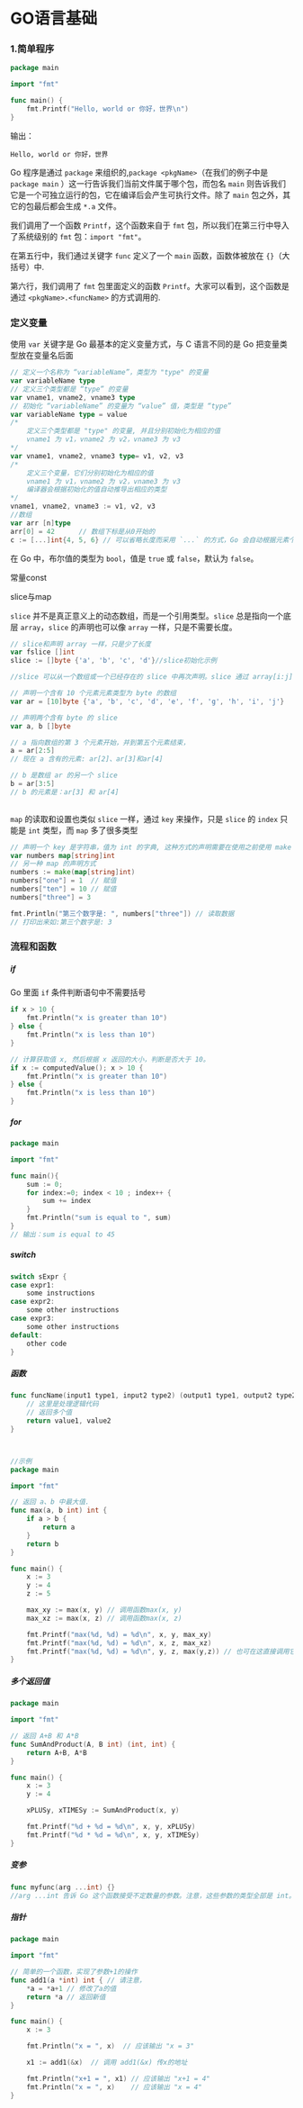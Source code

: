 # GO语言基础

### 1.简单程序

```go
package main

import "fmt"

func main() {
    fmt.Printf("Hello, world or 你好，世界\n")
}
```

输出：

```
Hello, world or 你好，世界
```

Go 程序是通过 `package` 来组织的,`package <pkgName>`（在我们的例子中是 `package main` ）这一行告诉我们当前文件属于哪个包，而包名 `main` 则告诉我们它是一个可独立运行的包，它在编译后会产生可执行文件。除了 `main` 包之外，其它的包最后都会生成 `*.a` 文件。

我们调用了一个函数 `Printf`，这个函数来自于 `fmt` 包，所以我们在第三行中导入了系统级别的 `fmt` 包：`import "fmt"`。

在第五行中，我们通过关键字 `func` 定义了一个 `main` 函数，函数体被放在 `{}`（大括号）中.

第六行，我们调用了 `fmt` 包里面定义的函数 `Printf`。大家可以看到，这个函数是通过 `<pkgName>.<funcName>` 的方式调用的.

### 定义变量

使用 `var` 关键字是 Go 最基本的定义变量方式，与 C 语言不同的是 Go 把变量类型放在变量名后面

```go
// 定义一个名称为 “variableName”，类型为 "type" 的变量
var variableName type
// 定义三个类型都是 “type” 的变量
var vname1, vname2, vname3 type
// 初始化 “variableName” 的变量为 “value” 值，类型是 “type”
var variableName type = value
/*
    定义三个类型都是 "type" 的变量, 并且分别初始化为相应的值
    vname1 为 v1，vname2 为 v2，vname3 为 v3
*/
var vname1, vname2, vname3 type= v1, v2, v3
/*
    定义三个变量，它们分别初始化为相应的值
    vname1 为 v1，vname2 为 v2，vname3 为 v3
    编译器会根据初始化的值自动推导出相应的类型
*/
vname1, vname2, vname3 := v1, v2, v3
//数组
var arr [n]type
arr[0] = 42      // 数组下标是从0开始的
c := [...]int{4, 5, 6} // 可以省略长度而采用 `...` 的方式，Go 会自动根据元素个数来计算长度
```

在 Go 中，布尔值的类型为 `bool`，值是 `true` 或 `false`，默认为 `false`。

常量const

slice与map

`slice` 并不是真正意义上的动态数组，而是一个引用类型。`slice` 总是指向一个底层 `array`，`slice` 的声明也可以像 `array` 一样，只是不需要长度。

```go
// slice和声明 array 一样，只是少了长度
var fslice []int
slice := []byte {'a', 'b', 'c', 'd'}//slice初始化示例

//slice 可以从一个数组或一个已经存在的 slice 中再次声明。slice 通过 array[i:j] 来获取，其中 i 是数组的开始位置，j 是结束位置，但不包含 array[j]，它的长度是 j-i。

// 声明一个含有 10 个元素元素类型为 byte 的数组
var ar = [10]byte {'a', 'b', 'c', 'd', 'e', 'f', 'g', 'h', 'i', 'j'}

// 声明两个含有 byte 的 slice
var a, b []byte

// a 指向数组的第 3 个元素开始，并到第五个元素结束，
a = ar[2:5]
// 现在 a 含有的元素: ar[2]、ar[3]和ar[4]

// b 是数组 ar 的另一个 slice
b = ar[3:5]
// b 的元素是：ar[3] 和 ar[4]
 
```

`map` 的读取和设置也类似 `slice` 一样，通过 `key` 来操作，只是 `slice` 的 `index` 只能是 `int` 类型，而 `map` 多了很多类型

```go
// 声明一个 key 是字符串，值为 int 的字典, 这种方式的声明需要在使用之前使用 make 初始化
var numbers map[string]int
// 另一种 map 的声明方式
numbers := make(map[string]int)
numbers["one"] = 1  // 赋值
numbers["ten"] = 10 // 赋值
numbers["three"] = 3

fmt.Println("第三个数字是: ", numbers["three"]) // 读取数据
// 打印出来如:第三个数字是: 3
```



### 流程和函数

##### if

Go 里面 `if` 条件判断语句中不需要括号

```go
if x > 10 {
    fmt.Println("x is greater than 10")
} else {
    fmt.Println("x is less than 10")
}

// 计算获取值 x, 然后根据 x 返回的大小，判断是否大于 10。
if x := computedValue(); x > 10 {
    fmt.Println("x is greater than 10")
} else {
    fmt.Println("x is less than 10")
}

```

##### for

```go
package main

import "fmt"

func main(){
    sum := 0;
    for index:=0; index < 10 ; index++ {
        sum += index
    }
    fmt.Println("sum is equal to ", sum)
}
// 输出：sum is equal to 45

```

##### switch

```go
switch sExpr {
case expr1:
    some instructions
case expr2:
    some other instructions
case expr3:
    some other instructions
default:
    other code
}

```

##### 函数

```go
func funcName(input1 type1, input2 type2) (output1 type1, output2 type2) {
    // 这里是处理逻辑代码
    // 返回多个值
    return value1, value2
}



//示例
package main

import "fmt"

// 返回 a、b 中最大值.
func max(a, b int) int {
    if a > b {
        return a
    }
    return b
}

func main() {
    x := 3
    y := 4
    z := 5

    max_xy := max(x, y) // 调用函数max(x, y)
    max_xz := max(x, z) // 调用函数max(x, z)

    fmt.Printf("max(%d, %d) = %d\n", x, y, max_xy)
    fmt.Printf("max(%d, %d) = %d\n", x, z, max_xz)
    fmt.Printf("max(%d, %d) = %d\n", y, z, max(y,z)) // 也可在这直接调用它
}

```

##### 多个返回值

```go
package main

import "fmt"

// 返回 A+B 和 A*B
func SumAndProduct(A, B int) (int, int) {
    return A+B, A*B
}

func main() {
    x := 3
    y := 4

    xPLUSy, xTIMESy := SumAndProduct(x, y)

    fmt.Printf("%d + %d = %d\n", x, y, xPLUSy)
    fmt.Printf("%d * %d = %d\n", x, y, xTIMESy)
}

```

##### 变参

```go
func myfunc(arg ...int) {}
//arg ...int 告诉 Go 这个函数接受不定数量的参数。注意，这些参数的类型全部是 int。在函数体中，变量 arg 是一个 int 的 slice
```

##### 指针

```go
package main

import "fmt"

// 简单的一个函数，实现了参数+1的操作
func add1(a *int) int { // 请注意，
    *a = *a+1 // 修改了a的值
    return *a // 返回新值
}

func main() {
    x := 3

    fmt.Println("x = ", x)  // 应该输出 "x = 3"

    x1 := add1(&x)  // 调用 add1(&x) 传x的地址

    fmt.Println("x+1 = ", x1) // 应该输出 "x+1 = 4"
    fmt.Println("x = ", x)    // 应该输出 "x = 4"
}

```


